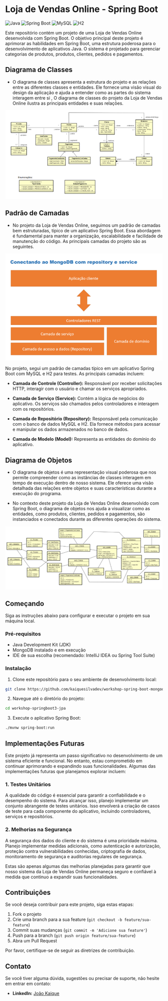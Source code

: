 # Loja de Vendas Online - Spring Boot

![Java](https://img.shields.io/badge/Java-11-orange.svg)
![Spring Boot](https://img.shields.io/badge/Spring%20Boot-2.5.4-brightgreen.svg)
![MySQL](https://img.shields.io/badge/MySQL-8.0-blue.svg)
![H2](https://img.shields.io/badge/H2-Database-lightgrey.svg)

Este repositório contém um projeto de uma Loja de Vendas Online desenvolvida com Spring Boot. O objetivo principal deste projeto é aprimorar as habilidades em Spring Boot, uma estrutura poderosa para o desenvolvimento de aplicativos Java. O sistema é projetado para gerenciar categorias de produtos, produtos, clientes, pedidos e pagamentos.

## Diagrama de Classes

- O diagrama de classes apresenta a estrutura do projeto e as relações entre as diferentes classes e entidades. Ele fornece uma visão visual do design da aplicação e ajuda a entender como as partes do sistema interagem entre si , O diagrama de classes do projeto da Loja de Vendas Online ilustra as principais entidades e suas relações.

![Diagrama de Classes](https://github.com/kaiquesilvadev/lojaDeVendas-spring_boot/blob/main/Captura%20de%20tela%202023-09-28%20210330.png)

## Padrão de Camadas

- No projeto da Loja de Vendas Online, seguimos um padrão de camadas bem estruturadas, típico de um aplicativo Spring Boot. Essa abordagem é fundamental para manter a organização, escalabilidade e facilidade de manutenção do código. As principais camadas do projeto são as seguintes.

![Padrão de Camadas](https://github.com/kaiquesilvadev/lojaDeVendas-spring_boot/blob/main/Captura%20de%20tela%202023-09-21%20185426.png)

No projeto, segui um padrão de camadas típico em um aplicativo Spring Boot com MySQL e H2 para testes. As principais camadas incluem:

- **Camada de Controle (Controller):** Responsável por receber solicitações HTTP, interagir com o usuário e chamar os serviços apropriados.

- **Camada de Serviço (Service):** Contém a lógica de negócios do aplicativo. Os serviços são chamados pelos controladores e interagem com os repositórios.

- **Camada de Repositório (Repository):** Responsável pela comunicação com o banco de dados MySQL e H2. Ela fornece métodos para acessar e manipular os dados armazenados no banco de dados.

- **Camada de Modelo (Model):** Representa as entidades do domínio do aplicativo.

## Diagrama de Objetos

- O diagrama de objetos é uma representação visual poderosa que nos permite compreender como as instâncias de classes interagem em tempo de execução dentro de nosso sistema. Ele oferece uma visão detalhada das relações entre objetos e suas características durante a execução do programa.

- No contexto deste projeto da Loja de Vendas Online desenvolvido com Spring Boot, o diagrama de objetos nos ajuda a visualizar como as entidades, como produtos, clientes, pedidos e pagamentos, são instanciados e conectados durante as diferentes operações do sistema.

![Diagrama de Objetos](https://github.com/kaiquesilvadev/lojaDeVendas-spring_boot/blob/main/Captura%20de%20tela%202023-09-28%20210357.png)

## Começando

Siga as instruções abaixo para configurar e executar o projeto em sua máquina local.

### Pré-requisitos

- Java Development Kit (JDK)
- MongoDB instalado e em execução
- IDE de sua escolha (recomendado: IntelliJ IDEA ou Spring Tool Suite)

### Instalação

1. Clone este repositório para o seu ambiente de desenvolvimento local:

```bash
git clone https://github.com/kaiquesilvadev/workshop-spring-boot-mongodb.git

````

2. Navegue até o diretório do projeto:

```bash
cd workshop-springboot3-jpa

```

3. Execute o aplicativo Spring Boot:

```bash
./mvnw spring-boot:run

```

## Implementações Futuras

Este projeto já representa um passo significativo no desenvolvimento de um sistema eficiente e funcional. No entanto, estau comprometido em continuar aprimorando e expandindo suas funcionalidades. Algumas das implementações futuras que planejamos explorar incluem:

### 1. Testes Unitários

A qualidade do código é essencial para garantir a confiabilidade e o desempenho do sistema. Para alcançar isso, planejo implementar um conjunto abrangente de testes unitários. Isso envolverá a criação de casos de teste para cada componente do aplicativo, incluindo controladores, serviços e repositórios.

### 2. Melhorias na Segurança

A segurança dos dados do cliente e do sistema é uma prioridade máxima. Planejo implementar medidas adicionais, como autenticação e autorização, proteção contra vulnerabilidades conhecidas, criptografia de dados, monitoramento de segurança e auditorias regulares de segurança.

Estas são apenas algumas das melhorias planejadas para garantir que nosso sistema da Loja de Vendas Online permaneça seguro e confiável à medida que continuo a expandir suas funcionalidades.


## Contribuições

Se você deseja contribuir para este projeto, siga estas etapas:

1. Fork o projeto
2. Crie uma branch para a sua feature (`git checkout -b feature/sua-feature`)
3. Commit suas mudanças (`git commit -m 'Adicione sua feature'`)
4. Push para a branch (`git push origin feature/sua-feature`)
5. Abra um Pull Request

Por favor, certifique-se de seguir as diretrizes de contribuição.

## Contato

Se você tiver alguma dúvida, sugestões ou precisar de suporte, não hesite em entrar em contato:

- **LinkedIn:** [João Kaique](https://www.linkedin.com/in/joaokaique/)
